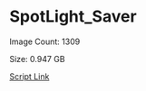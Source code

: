 # SpotLight_Saver

Image Count: 1309

Size: 0.947 GB

[Script Link](https://github.com/liuyal/Archive/blob/master/Python/Utilities/Miscellaneous/spotlight_saver.py)